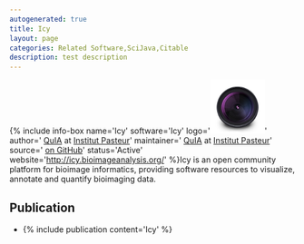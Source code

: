 ```yaml
---
autogenerated: true
title: Icy
layout: page
categories: Related Software,SciJava,Citable
description: test description
---
```


{% include info-box name='Icy' software='Icy' logo='<img src="/media/Icy-icon.png" width="96"/>' author=' [QuIA](http://www.bioimageanalysis.org/) at [Institut Pasteur](http://www.pasteur.fr/en)' maintainer=' [QuIA](http://www.bioimageanalysis.org/) at [Institut Pasteur](http://www.pasteur.fr/en)' source=' [on GitHub](https://github.com/Icy-imaging)' status='Active' website='http://icy.bioimageanalysis.org/' %}Icy is an open community platform for bioimage informatics, providing software resources to visualize, annotate and quantify bioimaging data.

Publication
-----------

-   {% include publication content='Icy' %}

  
